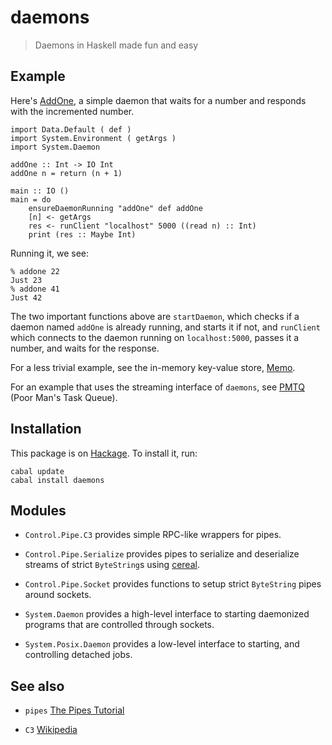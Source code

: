 daemons
=======

> Daemons in Haskell made fun and easy

Example
-------

Here's
[AddOne](https://github.com/scvalex/daemons/blob/master/AddOne.hs), a
simple daemon that waits for a number and responds with the
incremented number.

    import Data.Default ( def )
    import System.Environment ( getArgs )
    import System.Daemon

    addOne :: Int -> IO Int
    addOne n = return (n + 1)

    main :: IO ()
    main = do
        ensureDaemonRunning "addOne" def addOne
        [n] <- getArgs
        res <- runClient "localhost" 5000 ((read n) :: Int)
        print (res :: Maybe Int)

Running it, we see:

    % addone 22
    Just 23
    % addone 41
    Just 42

The two important functions above are `startDaemon`, which checks if a
daemon named `addOne` is already running, and starts it if not, and
`runClient` which connects to the daemon running on `localhost:5000`,
passes it a number, and waits for the response.

For a less trivial example, see the in-memory key-value store,
[Memo](https://github.com/scvalex/daemons/blob/master/Memo.md).

For an example that uses the streaming interface of `daemons`, see
[PMTQ](https://github.com/scvalex/daemons/blob/master/PMTQ.hs) (Poor
Man's Task Queue).

Installation
------------

This package is on
[Hackage](http://hackage.haskell.org/package/daemons).  To install
it, run:

    cabal update
    cabal install daemons

Modules
-------

 - `Control.Pipe.C3` provides simple RPC-like wrappers for pipes.

 - `Control.Pipe.Serialize` provides pipes to serialize and
   deserialize streams of strict `ByteString`s using
   [cereal](http://hackage.haskell.org/package/cereal).

 - `Control.Pipe.Socket` provides functions to setup strict
   `ByteString` pipes around sockets.

 - `System.Daemon` provides a high-level interface to starting
   daemonized programs that are controlled through sockets.

 - `System.Posix.Daemon` provides a low-level interface to starting,
   and controlling detached jobs.

See also
--------

 - `pipes` [The Pipes Tutorial](http://hackage.haskell.org/packages/archive/pipes/latest/doc/html/Control-Pipe-Tutorial.html)

 - `C3` [Wikipedia](https://en.wikipedia.org/wiki/Command,_control,_and_communications#Command.2C_control_and_communications)
